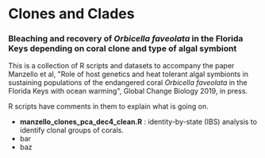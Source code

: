 # Clones and Clades
### Bleaching and recovery of *Orbicella faveolata* in the Florida Keys depending on coral clone and type of algal symbiont 

This is a collection of R scripts and datasets to accompany the paper Manzello et al, "Role of host genetics and heat tolerant algal symbionts in sustaining populations of the endangered coral *Orbicella faveolata* in the Florida Keys with ocean warming", Global Change Biology 2019, in press.

R scripts have comments in them to explain what is going on.


 * **manzello_clones_pca_dec4_clean.R** : identity-by-state (IBS) analysis to identify clonal groups of corals.
 * bar
 * baz
